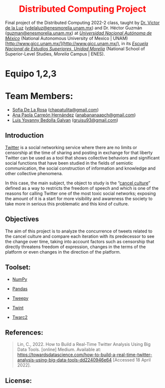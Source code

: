 <h1 align="center" style="color:red;"> Distributed Computing Project</h1>

Final project of the Distributed Computing 2022-2 class, taught by [Dr. Victor de la Luz](https://github.com/itztli) (<vdelaluz@enesmorelia.unam.mx>) and Dr. Héctor Guzmán (<guzman@enesmorelia.unam.mx>) at *[Universidad Nacional Autónoma de México](https://www.unam.mx/)* (National Autonomous University of Mexico | UNAM) [http://www.gicc.unam.mx/](http://www.gicc.unam.mx/), in its *[Escuela Nacional de Estudios Superiores, Unidad Morelia](https://www.enesmorelia.unam.mx/)* (National School of Superior-Level Studies, *Morelia* Campus | ENES).

# Equipo 1,2,3

# Team Members:
- [Sofia De La Rosa](https://github.com/SofiaDeLaRosa) (<chapatulita@gmail.com>)
- [Ana Paola Carreón Hernández](https://github.com/Mordran) (<anabananaapch@gmail.com>)
- [Luis Yovanny Bedolla Galvan](https://github.com/GalvanLuis) (<gruisu93@gmail.com>)


## Introduction
[Twitter](https://es.wikipedia.org/wiki/Twitter) is a social networking service where there are no limits or censorship at the time of sharing and posting in exchange for that liberty Twitter can be used as a tool that shows collective behaviors and significant social functions that have been studied in the fields of semiotic communication, the social construction of information and knowledge and other collective phenomena.

In this case, the main subject, the object to study is the “[cancel culture](https://en.wikipedia.org/wiki/Cancel_culture)” defined as a way to restricts the freedom of speech and which is one of the reasons for calling Twitter one of the most toxic social networks; exposing the amount of it is a start for more visibility and awareness the society to take more in serious this problematic and this kind of culture.

## Objectives
The aim of this project is to analyze the concurrence of tweets related to the cancel culture and compare each iteration with its predecessor to see the change over time, taking into account factors such as censorship that directly threatens freedom of expression, changes in the terms of the platform or even changes in the direction of the platform. 


## Toolset:

- [NumPy](https://numpy.org/)

- [Pandas](https://pandas.pydata.org/)

- [Tweepy](https://github.com/tweepy/tweepy)

- [Twint](https://github.com/twintproject/twint)

- [Twarc2](https://twarc-project.readthedocs.io/en/latest/twarc2_en_us/)



## References:

>Lin, C., 2022. How to Build a Real-Time Twitter Analysis Using Big Data Tools. [online] Medium. Available at: <https://towardsdatascience.com/how-to-build-a-real-time-twitter-analysis-using-big-data-tools-dd2240946e64> [Accessed 18 April 2022].



## License:

>
